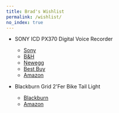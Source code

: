 ```yaml
---
title: Brad's Wishlist
permalink: /wishlist/
no_index: true
---
```


<!--
- Webster's New International Dictionary: Second Edition Unabridged (a.k.a. *Webster's Second*)

  This edition has been out of print since 1961 (when they came out with the ridiculous *Webster's Third*). The later editions (e.g. 1956 or 1958) are better as they added new words and corrected mistakes.
-->

<!--
- Raspberry Pi

  Since these are unavalible, an alternative such as the [Libre Computer Board](https://www.amazon.com/Libre-Computer-AML-S905X-CC-Potato-64-bit/dp/B074P6BNGZ) would be just as good. A [case](https://www.amazon.com/iUniker-Raspberry-Cooling-Heatsink-Removable/dp/B079M96KWZ) would also be good.
-->

- SONY ICD PX370 Digital Voice Recorder
  - [Sony](https://electronics.sony.com/audio/walkman-digital-recorders/audio-digital-voice-recorders/p/icdpx370?srsltid=AfmBOopdRK6sRaWNrTMWsbcPK8hzJXLb9NlnaS4UbO40aEhPnlNPNDdCgFY)
  - [B&H](https://www.bhphotovideo.com/c/product/1317634-REG/sony_icd_px370_digital_flash_voice_recorder.html)
  - [Newegg](https://www.newegg.com/p/14C-0013-00082)
  - [Best Buy](https://www.bestbuy.com/site/sony-px-series-digital-voice-recorder-black/5774900.p?skuId=5774900&extStoreId=514)
  - [Amazon](https://www.amazon.com/Sony-ICDPX370-Digital-Recorder-Built/dp/B06XFTWCBJ)

- Blackburn Grid 2'Fer Bike Tail Light
  - [Blackburn](https://www.blackburndesign.com/p/grid-2fer-front-rear-bike-light/350140000200000044.html)
  - [Amazon](https://www.amazon.com/Blackburn-Grid-2Fer-Front-Light/dp/B0BH961GJ3)
